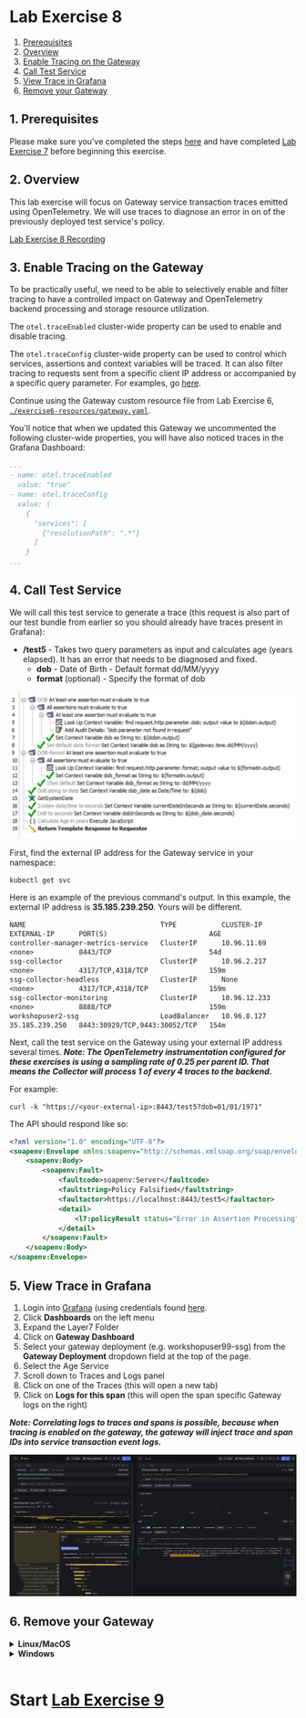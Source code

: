 
# Lab Exercise 8

1. [Prerequisites](#1-prerequisites)
1. [Overview](#2-overview)
1. [Enable Tracing on the Gateway](#3-enable-tracing-on-the-gateway)
1. [Call Test Service](#4-call-test-service)
1. [View Trace in Grafana](#5-view-trace-in-grafana)
1. [Remove your Gateway](#6-remove-your-gateway)

## 1. Prerequisites

Please make sure you've completed the steps [here](./readme.md) and have completed [Lab Exercise 7](./lab-exercise7.md) before beginning this exercise.

## 2. Overview

This lab exercise will focus on Gateway service transaction traces emitted using OpenTelemetry. We will use traces to diagnose an error in on of the previously deployed test service's policy.

[Lab Exercise 8 Recording](https://youtu.be/NapGp4k36hc)

## 3. Enable Tracing on the Gateway

To be practically useful, we need to be able to selectively enable and filter tracing to have a controlled impact on Gateway and OpenTelemetry backend processing and storage resource utilization.

The `otel.traceEnabled` cluster-wide property can be used to enable and disable tracing.

The `otel.traceConfig` cluster-wide property can be used to control which services, assertions and context variables will be traced. It can also filter tracing to requests sent from a specific client IP address or accompanied by a specific query parameter. For examples, go [here](https://techdocs.broadcom.com/us/en/ca-enterprise-software/layer7-api-management/api-gateway/11-1/install-configure-upgrade/configuring-opentelemetry-for-the-gateway/sampling-and-filtering-for-opentelemetry.html#_453eefc6-b883-4185-b10e-d11a94fd0c3c).

Continue using the Gateway custom resource file from Lab Exercise 6, [`./exercise6-resources/gateway.yaml`](./exercise6-resources/gateway.yaml).


You'll notice that when we updated this Gateway we uncommented the following cluster-wide properties, you will have also noticed traces in the Grafana Dashboard:

```yaml
...
- name: otel.traceEnabled
  value: "true"
- name: otel.traceConfig
  value: |
    {
      "services": [
        {"resolutionPath": ".*"}
      ]
    }
...
```

## 4. Call Test Service

We will call this test service to generate a trace (this request is also part of our test bundle from earlier so you should already have traces present in Grafana):

- **/test5** - Takes two query parameters as input and calculates age (years elapsed). It has an error that needs to be diagnosed and fixed.
  - **dob** - Date of Birth - Default format dd/MM/yyyy
  - **format** (optional) - Specify the format of dob

<kbd><img src="./exercise8-resources/test-service-5-policy.png" /></kbd>

First, find the external IP address for the Gateway service in your namespace:

```
kubectl get svc
```

Here is an example of the previous command's output. In this example, the external IP address is **35.185.239.250**. Yours will be different.

```
NAME                                 TYPE           CLUSTER-IP     EXTERNAL-IP      PORT(S)                         AGE
controller-manager-metrics-service   ClusterIP      10.96.11.69    <none>           8443/TCP                        54d
ssg-collector                        ClusterIP      10.96.2.217    <none>           4317/TCP,4318/TCP               159m
ssg-collector-headless               ClusterIP      None           <none>           4317/TCP,4318/TCP               159m
ssg-collector-monitoring             ClusterIP      10.96.12.233   <none>           8888/TCP                        159m
workshopuser2-ssg                    LoadBalancer   10.96.8.127    35.185.239.250   8443:30929/TCP,9443:30052/TCP   154m
```

Next, call the test service on the Gateway using your external IP address several times. _**Note: The OpenTelemetry instrumentation configured for these exercises is using a sampling rate of 0.25 per parent ID. That means the Collector will process 1 of every 4 traces to the backend.**_

For example:

```
curl -k "https://<your-external-ip>:8443/test5?dob=01/01/1971"
```

The API should respond like so:
```xml
<?xml version="1.0" encoding="UTF-8"?>
<soapenv:Envelope xmlns:soapenv="http://schemas.xmlsoap.org/soap/envelope/">
    <soapenv:Body>
        <soapenv:Fault>
            <faultcode>soapenv:Server</faultcode>
            <faultstring>Policy Falsified</faultstring>
            <faultactor>https://localhost:8443/test5</faultactor>
            <detail>
                <l7:policyResult status="Error in Assertion Processing" xmlns:l7="http://www.layer7tech.com/ws/policy/fault"/>
            </detail>
        </soapenv:Fault>
    </soapenv:Body>
</soapenv:Envelope>
```

## 5. View Trace in Grafana
1. Login into [Grafana](https://grafana.brcmlabs.com/) (using credentials found [here](https://github.com/CAAPIM/cloud-workshop-labs-environment/blob/main/cloud-workshop/environment.txt).
2. Click **Dashboards** on the left menu
3. Expand the Layer7 Folder
4. Click on **Gateway Dashboard**
5. Select your gateway deployment (e.g. workshopuser99-ssg) from the **Gateway Deployment** dropdown field at the top of the page.
6. Select the Age Service
6. Scroll down to Traces and Logs panel
7. Click on one of the Traces (this will open a new tab)
8. Click on **Logs for this span** (this will open the span specific Gateway logs on the right)

_**Note: Correlating logs to traces and spans is possible, because when tracing is enabled on the gateway, the gateway will inject trace and span IDs into service transaction event logs.**_

![trace](./exercise8-resources/trace.png)

## 6. Remove your Gateway
<details>
  <summary><b>Linux/MacOS</b></summary>

  ```
  kubectl delete -f ./exercise6-resources/gateway.yaml
  ```
</details>
<details>
  <summary><b>Windows</b></summary>

  ```
  kubectl delete -f exercise6-resources\gateway.yaml
  ```
</details>
<br/>

# Start [Lab Exercise 9](./lab-exercise9.md)
